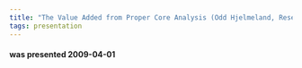 ```yaml
---
title: "The Value Added from Proper Core Analysis (Odd Hjelmeland, Reservoir Laboratories AS)"
tags: presentation
---
```

#### was presented 2009-04-01 


